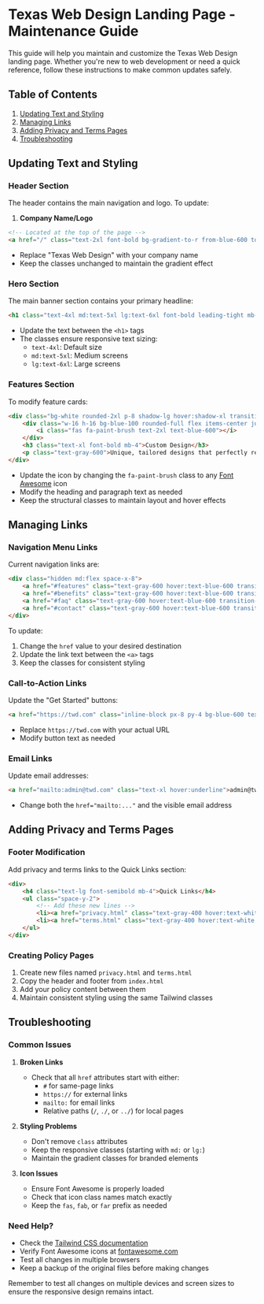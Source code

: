 # Texas Web Design Landing Page - Maintenance Guide

This guide will help you maintain and customize the Texas Web Design landing page. Whether you're new to web development or need a quick reference, follow these instructions to make common updates safely.

## Table of Contents
1. [Updating Text and Styling](#updating-text-and-styling)
2. [Managing Links](#managing-links)
3. [Adding Privacy and Terms Pages](#adding-privacy-and-terms-pages)
4. [Troubleshooting](#troubleshooting)

## Updating Text and Styling

### Header Section
The header contains the main navigation and logo. To update:

1. **Company Name/Logo**
```html
<!-- Located at the top of the page -->
<a href="/" class="text-2xl font-bold bg-gradient-to-r from-blue-600 to-indigo-600 bg-clip-text text-transparent">Texas Web Design</a>
```
- Replace "Texas Web Design" with your company name
- Keep the classes unchanged to maintain the gradient effect

### Hero Section
The main banner section contains your primary headline:
```html
<h1 class="text-4xl md:text-5xl lg:text-6xl font-bold leading-tight mb-8 bg-gradient-to-r from-blue-600 to-indigo-600 bg-clip-text text-transparent">Best Texas Website Design</h1>
```
- Update the text between the `<h1>` tags
- The classes ensure responsive text sizing:
  - `text-4xl`: Default size
  - `md:text-5xl`: Medium screens
  - `lg:text-6xl`: Large screens

### Features Section
To modify feature cards:
```html
<div class="bg-white rounded-2xl p-8 shadow-lg hover:shadow-xl transition-shadow duration-300">
    <div class="w-16 h-16 bg-blue-100 rounded-full flex items-center justify-center mb-6">
        <i class="fas fa-paint-brush text-2xl text-blue-600"></i>
    </div>
    <h3 class="text-xl font-bold mb-4">Custom Design</h3>
    <p class="text-gray-600">Unique, tailored designs that perfectly reflect your brand identity</p>
</div>
```
- Update the icon by changing the `fa-paint-brush` class to any [Font Awesome](https://fontawesome.com/icons) icon
- Modify the heading and paragraph text as needed
- Keep the structural classes to maintain layout and hover effects

## Managing Links

### Navigation Menu Links
Current navigation links are:
```html
<div class="hidden md:flex space-x-8">
    <a href="#features" class="text-gray-600 hover:text-blue-600 transition-colors duration-300">Features</a>
    <a href="#benefits" class="text-gray-600 hover:text-blue-600 transition-colors duration-300">Benefits</a>
    <a href="#faq" class="text-gray-600 hover:text-blue-600 transition-colors duration-300">FAQ</a>
    <a href="#contact" class="text-gray-600 hover:text-blue-600 transition-colors duration-300">Contact</a>
</div>
```
To update:
1. Change the `href` value to your desired destination
2. Update the link text between the `<a>` tags
3. Keep the classes for consistent styling

### Call-to-Action Links
Update the "Get Started" buttons:
```html
<a href="https://twd.com" class="inline-block px-8 py-4 bg-blue-600 text-white font-bold rounded-full hover:bg-blue-700 transform hover:scale-105 transition-all duration-300 shadow-lg">Start Your Project</a>
```
- Replace `https://twd.com` with your actual URL
- Modify button text as needed

### Email Links
Update email addresses:
```html
<a href="mailto:admin@twd.com" class="text-xl hover:underline">admin@twd.com</a>
```
- Change both the `href="mailto:..."` and the visible email address

## Adding Privacy and Terms Pages

### Footer Modification
Add privacy and terms links to the Quick Links section:
```html
<div>
    <h4 class="text-lg font-semibold mb-4">Quick Links</h4>
    <ul class="space-y-2">
        <!-- Add these new lines -->
        <li><a href="privacy.html" class="text-gray-400 hover:text-white transition-colors duration-300">Privacy Policy</a></li>
        <li><a href="terms.html" class="text-gray-400 hover:text-white transition-colors duration-300">Terms of Service</a></li>
    </ul>
</div>
```

### Creating Policy Pages
1. Create new files named `privacy.html` and `terms.html`
2. Copy the header and footer from `index.html`
3. Add your policy content between them
4. Maintain consistent styling using the same Tailwind classes

## Troubleshooting

### Common Issues

1. **Broken Links**
   - Check that all `href` attributes start with either:
     - `#` for same-page links
     - `https://` for external links
     - `mailto:` for email links
     - Relative paths (`/`, `./`, or `../`) for local pages

2. **Styling Problems**
   - Don't remove `class` attributes
   - Keep the responsive classes (starting with `md:` or `lg:`)
   - Maintain the gradient classes for branded elements

3. **Icon Issues**
   - Ensure Font Awesome is properly loaded
   - Check that icon class names match exactly
   - Keep the `fas`, `fab`, or `far` prefix as needed

### Need Help?
- Check the [Tailwind CSS documentation](https://tailwindcss.com/docs)
- Verify Font Awesome icons at [fontawesome.com](https://fontawesome.com)
- Test all changes in multiple browsers
- Keep a backup of the original files before making changes

Remember to test all changes on multiple devices and screen sizes to ensure the responsive design remains intact.